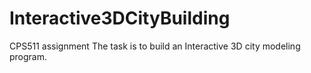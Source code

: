 # Interactive3DCityBuilding
CPS511 assignment
The task is to build an Interactive 3D city modeling program.
